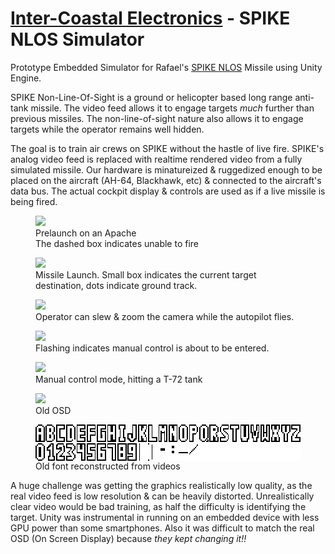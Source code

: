 <head>
    <link rel="stylesheet" href="subject.css">
</head>

# [Inter-Coastal Electronics](https://www.faac.com/inter-coastal/) - SPIKE NLOS Simulator
Prototype Embedded Simulator for Rafael's <a href="https://www.youtube.com/watch?v=r8xAqqZ_Z08" target="_blank">SPIKE NLOS</a> Missile using Unity Engine.

SPIKE Non-Line-Of-Sight is a ground or helicopter based long range anti-tank missile.
The video feed allows it to engage targets *much* further than previous missiles.
The non-line-of-sight nature also allows it to engage targets while the operator remains well hidden.

The goal is to train air crews on SPIKE without the hastle of live fire.
SPIKE's analog video feed is replaced with realtime rendered video from a fully simulated missile.
Our hardware is minatureized & ruggedized enough to be placed on the aircraft (AH-64, Blackhawk, etc) &
connected to the aircraft's data bus. The actual cockpit display & controls are used as if a live missile is being fired.

<div class="media_grid">
    <figure>
        <img src="/content/SPIKE/Full Flight/1. prelaunch.gif">
        <figcaption>Prelaunch on an Apache<br>The dashed box indicates unable to fire</figcaption>
    </figure>
    <figure>
        <img src="/content/SPIKE/Full Flight/2. launch.gif">
        <figcaption>Missile Launch. Small box indicates the current target destination, dots indicate ground track.</figcaption>
    </figure>
    <figure>
        <img src="/content/SPIKE/Full Flight/3. spike midflight.gif">
        <figcaption>Operator can slew & zoom the camera while the autopilot flies.</figcaption>
    </figure>
    <figure>
        <img src="/content/SPIKE/Full Flight/4. manual warning.gif">
        <figcaption>Flashing indicates manual control is about to be entered.</figcaption>
    </figure>
    <figure>
        <img src="/content/SPIKE/Full Flight/5. terminal.gif">
        <figcaption>Manual control mode, hitting a T-72 tank</figcaption>
    </figure>
    <figure>
        <img src="/content/SPIKE/old hud.gif">
        <figcaption>Old OSD</figcaption>
    </figure>
    <figure>
        <img src="/content/SPIKE/SPIKE old font.png" style="width:466px; height:58px; image-rendering:pixelated; display:block; margin:auto; background-color:rgb(200,200,200)">
        <figcaption>Old font reconstructed from videos</figcaption>
    </figure>
</div>

A huge challenge was getting the graphics realistically low quality, as the real video feed is low resolution & can be heavily distorted.
Unrealistically clear video would be bad training, as half the difficulty is identifying the target.
Unity was instrumental in running on an embedded device with less GPU power than some smartphones.
Also it was difficult to match the real OSD (On Screen Display) because *they kept changing it!!* 